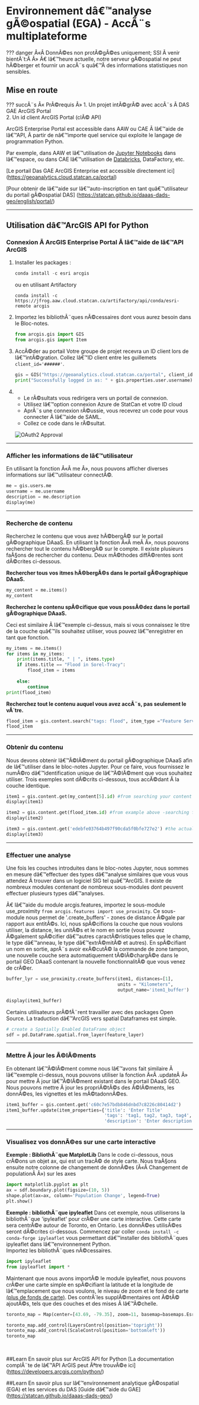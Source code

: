 # Environnement dâ€™analyse gÃ©ospatial (EGA) - AccÃ¨s multiplateforme

??? danger Â«Â DonnÃ©es non protÃ©gÃ©es uniquement; SSI Ã  venir bientÃ´t:Â Â»
	Ã€ lâ€™heure actuelle, notre serveur gÃ©ospatial ne peut hÃ©berger et fournir un accÃ¨s quâ€™Ã  des informations statistiques non sensibles. 
	
## Mise en route

??? succÃ¨s Â« PrÃ©requis Â»
	1. Un projet intÃ©grÃ© avec accÃ¨s Ã  DAS GAE ArcGIS Portal 	
	2. Un id client ArcGIS Portal (clÃ© API)

ArcGIS Enterprise Portal est accessible dans AAW ou CAE Ã  lâ€™aide de lâ€™API, Ã  partir de nâ€™importe quel service qui exploite le langage de programmation Python. 

Par exemple, dans AAW et lâ€™utilisation de [Jupyter Notebooks](https://statcan.github.io/daaas/en/1-Experiments/Jupyter/) dans lâ€™espace, ou dans CAE lâ€™utilisation de [Databricks](https://statcan.github.io/cae-eac/en/DataBricks/), DataFactory, etc.

[Le portail Das GAE ArcGIS Enterprise est accessible directement ici] (https://geoanalytics.cloud.statcan.ca/portal)

[Pour obtenir de lâ€™aide sur lâ€™auto-inscription en tant quâ€™utilisateur du portail gÃ©ospatial DAS] (https://statcan.github.io/daaas-dads-geo/english/portal/)

<hr>

## Utilisation dâ€™ArcGIS API for Python

### Connexion Ã  ArcGIS Enterprise Portal Ã  lâ€™aide de lâ€™API ArcGIS

1. Installer les packages :

	```python
	conda install -c esri arcgis
	```

	ou en utilisant Artifactory

	```python3333
	conda install -c https://jfrog.aaw.cloud.statcan.ca/artifactory/api/conda/esri-remote arcgis
	```

2. Importez les bibliothÃ¨ques nÃ©cessaires dont vous aurez besoin dans le Bloc-notes.
	```python
	from arcgis.gis import GIS
	from arcgis.gis import Item
	```
	
3. AccÃ©der au portail
	Votre groupe de projet recevra un ID client lors de lâ€™intÃ©gration. Collez lâ€™ID client entre les guillemets ```client_id='######'```. 
	
	```python
	gis = GIS("https://geoanalytics.cloud.statcan.ca/portal", client_id=' ')
	print("Successfully logged in as: " + gis.properties.user.username)
	```

4. - Le rÃ©sultats vous redirigera vers un portail de connexion.
	- Utilisez lâ€™option connexion Azure de StatCan et votre ID cloud 
	- AprÃ¨s une connexion rÃ©ussie, vous recevrez un code pour vous connecter Ã  lâ€™aide de SAML. 
	- Collez ce code dans le rÃ©sultat. 

	![OAuth2 Approval](images/OAuth2Key.png)

<hr>

### Afficher les informations de lâ€™utilisateur
En utilisant la fonction Â«Â me Â», nous pouvons afficher diverses informations sur lâ€™utilisateur connectÃ©.
```python
me = gis.users.me
username = me.username
description = me.description
display(me)
```

<hr>

### Recherche de contenu
Recherchez le contenu que vous avez hÃ©bergÃ© sur le portail gÃ©ographique DAaaS. En utilisant la fonction Â«Â meÂ Â», nous pouvons rechercher tout le contenu hÃ©bergÃ© sur le compte. Il existe plusieurs faÃ§ons de rechercher du contenu. Deux mÃ©thodes diffÃ©rentes sont dÃ©crites ci-dessous.

**Rechercher tous vos itmes hÃ©bergÃ©s dans le portail gÃ©ographique DAaaS.**
```python
my_content = me.items()
my_content
```
**Recherchez le contenu spÃ©cifique que vous possÃ©dez dans le portail gÃ©ographique DAaaS.**

Ceci est similaire Ã  lâ€™exemple ci-dessus, mais si vous connaissez le titre de la couche quâ€™ils souhaitez utiliser, vous pouvez lâ€™enregistrer en tant que fonction.
```python
my_items = me.items()
for items in my_items:
    print(items.title, " | ", items.type)
    if items.title == "Flood in Sorel-Tracy":
        flood_item = items
        
    else:
        continue
print(flood_item)
```

**Recherchez tout le contenu auquel vous avez accÃ¨s, pas seulement le vÃ´tre.**

```python
flood_item = gis.content.search("tags: flood", item_type ="Feature Service")
flood_item
```

<hr>

### Obtenir du contenu
Nous devons obtenir lâ€™Ã©lÃ©ment du portail gÃ©ographique DAaaS afin de lâ€™utiliser dans le bloc-notes Jupyter. Pour ce faire, vous fournissez le numÃ©ro dâ€™identification unique de lâ€™Ã©lÃ©ment que vous souhaitez utiliser. Trois exemples sont dÃ©crits ci-dessous, tous accÃ©dant Ã  la couche identique.
```python
item1 = gis.content.get(my_content[5].id) #from searching your content above
display(item1)

item2 = gis.content.get(flood_item.id) #from example above -searching for specific content
display(item2)

item3 = gis.content.get('edebfe03764b497f90cda5f0bfe727e2') #the actual content id number
display(item3)
```

<hr>

### Effectuer une analyse
Une fois les couches introduites dans le bloc-notes Jupyter, nous sommes en mesure dâ€™effectuer des types dâ€™analyse similaires que vous vous attendez Ã  trouver dans un logiciel SIG tel quâ€™ArcGIS. Il existe de nombreux modules contenant de nombreux sous-modules dont peuvent effectuer plusieurs types dâ€™analyses.
<br/>

Ã€ lâ€™aide du module arcgis.features, importez le sous-module use_proximity ```from arcgis.features import use_proximity```. Ce sous-module nous permet de '.create_buffers' - zones de distance Ã©gale par rapport aux entitÃ©s. Ici, nous spÃ©cifions la couche que nous voulons utiliser, la distance, les unitÃ©s et le nom en sortie (vous pouvez Ã©galement spÃ©cifier dâ€™autres caractÃ©ristiques telles que le champ, le type dâ€™anneau, le type dâ€™extrÃ©mitÃ© et autres). En spÃ©cifiant un nom en sortie, aprÃ¨s avoir exÃ©cutÃ© la commande de zone tampon, une nouvelle couche sera automatiquement tÃ©lÃ©chargÃ©e dans le portail GEO DAaaS contenant la nouvelle fonctionnalitÃ© que vous venez de crÃ©er.
<br/>

```python
buffer_lyr = use_proximity.create_buffers(item1, distances=[1], 
                                          units = "Kilometers", 
                                          output_name='item1_buffer')

display(item1_buffer)
```

Certains utilisateurs prÃ©fÃ¨rent travailler avec des packages Open Source.  La traduction dâ€™ArcGIS vers spatial Dataframes est simple.
```python
# create a Spatially Enabled DataFrame object
sdf = pd.DataFrame.spatial.from_layer(feature_layer)
```

<hr>

### Mettre Ã  jour les Ã©lÃ©ments
En obtenant lâ€™Ã©lÃ©ment comme nous lâ€™avons fait similaire Ã  lâ€™exemple ci-dessus, nous pouvons utiliser la fonction Â«Â .updateÂ Â» pour mettre Ã  jour lâ€™Ã©lÃ©ment existant dans le portail DAaaS GEO. Nous pouvons mettre Ã  jour les propriÃ©tÃ©s des Ã©lÃ©ments, les donnÃ©es, les vignettes et les mÃ©tadonnÃ©es.
```python
item1_buffer = gis.content.get('c60c7e57bdb846dnbd7c8226c80414d2')
item1_buffer.update(item_properties={'title': 'Enter Title'
									 'tags': 'tag1, tag2, tag3, tag4',
                                     'description': 'Enter description of item'}
```

<hr>

### Visualisez vos donnÃ©es sur une carte interactive

**Exemple : BibliothÃ¨que MatplotLib**
Dans le code ci-dessous, nous crÃ©ons un objet ax, qui est un tracÃ© de style carte. Nous traÃ§ons ensuite notre colonne de changement de donnÃ©es (Â«Â Changement de populationÂ Â») sur les axes
```python
import matplotlib.pyplot as plt
ax = sdf.boundary.plot(figsize=(10, 5))
shape.plot(ax=ax, column='Population Change', legend=True)
plt.show()
```

**Exemple : bibliothÃ¨que ipyleaflet**
Dans cet exemple, nous utiliserons la bibliothÃ¨que 'ipyleaflet' pour crÃ©er une carte interactive. Cette carte sera centrÃ©e autour de Toronto, en Ontario. Les donnÃ©es utilisÃ©es seront dÃ©crites ci-dessous.
Commencez par coller ```conda install -c conda-forge ipyleaflet``` vous permettant dâ€™installer des bibliothÃ¨ques ipyleaflet dans lâ€™environnement Python.
<br/>
Importez les bibliothÃ¨ques nÃ©cessaires.
```python
import ipyleaflet 
from ipyleaflet import *
```
Maintenant que nous avons importÃ© le module ipyleaflet, nous pouvons crÃ©er une carte simple en spÃ©cifiant la latitude et la longitude de lâ€™emplacement que nous voulons, le niveau de zoom et le fond de carte [(plus de fonds de carte)](https://ipyleaflet.readthedocs.io/en/latest/map_and_basemaps/basemaps.html). Des contrÃ´les supplÃ©mentaires ont Ã©tÃ© ajoutÃ©s, tels que des couches et des mises Ã  lâ€™Ã©chelle.
```python
toronto_map = Map(center=[43.69, -79.35], zoom=11, basemap=basemaps.Esri.WorldStreetMap)

toronto_map.add_control(LayersControl(position='topright'))
toronto_map.add_control(ScaleControl(position='bottomleft'))
toronto_map
```
<br/>

##Learn En savoir plus sur ArcGIS API for Python
[La documentation complÃ¨te de lâ€™API ArGIS peut Ãªtre trouvÃ©e ici] (https://developers.arcgis.com/python/)

##Learn En savoir plus sur lâ€™environnement analytique gÃ©ospatial (EGA) et les services du DAS
[Guide dâ€™aide du GAE] (https://statcan.github.io/daaas-dads-geo/)